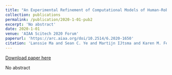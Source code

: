 ```yaml
---
title: "An Experimental Refinement of Computational Models of Human-Robot Teams"
collection: publications
permalink: /publication/2020-1-01-pub2
excerpt: 'No abstract'
date: 2020-1-01
venue: 'AIAA Scitech 2020 Forum'
paperurl: 'https://arc.aiaa.org/doi/10.2514/6.2020-1650'
citation: 'Lanssie Ma and Sean C. Ye and Martijn IJtsma and Karen M. Feigh and Amy Pritchett (2020). An Experimental Refinement of Computational Models of Human-Robot Teams. In AIAA Scitech 2020 Forum'
---
```


<a href='https://arc.aiaa.org/doi/10.2514/6.2020-1650'>Download paper here</a>

No abstract

